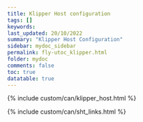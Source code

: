 ```yaml
---
title: Klipper Host configuration
tags: []
keywords: 
last_updated: 20/10/2022
summary: "Klipper Host Configuration"
sidebar: mydoc_sidebar
permalink: fly-utoc_klipper.html
folder: mydoc
comments: false
toc: true
datatable: true
---
```

{% include custom/can/klipper_host.html %}

{% include custom/can/sht_links.html %}